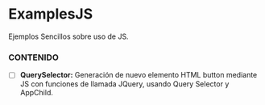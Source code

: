 # ExamplesJS
Ejemplos Sencillos sobre uso de JS.

### CONTENIDO
- [ ] **QuerySelector:** Generación de nuevo elemento HTML button mediante JS con funciones de llamada JQuery, usando Query Selector y AppChild.
